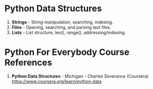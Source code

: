 #  Python Data Structures
1.  **Strings**  - String manipulation, searching, indexing.  
2.  **Files** - Opening, searching, and parsing text files.  
3.  **Lists** - List structure, len(), range(), addressing/indexing.  

#  Python For Everybody Course References
1.  **Python Data Structures** - Michigan - Charles Severance (Coursera)   
	https://www.coursera.org/learn/python-data  
